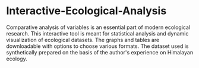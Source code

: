 # Interactive-Ecological-Analysis
Comparative analysis of variables is an essential part of modern ecological research. This interactive tool is meant for statistical analysis and dynamic visualization of ecological datasets. The graphs and tables are downloadable with options to choose various formats. The dataset used is synthetically prepared on the basis of the author's experience on Himalayan ecology.     
